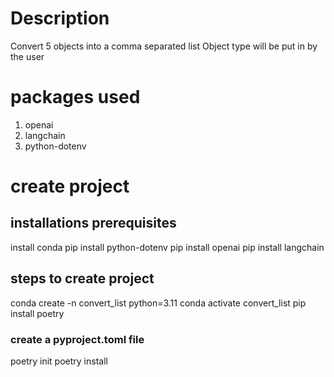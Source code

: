 # Description
Convert 5 objects into a comma separated list
Object type will be put in by the user

# packages used
1. openai
2. langchain
3. python-dotenv

# create project
## installations prerequisites
install conda
pip install python-dotenv
pip install openai
pip install langchain

## steps to create project
conda create -n convert_list python=3.11
conda activate convert_list
pip install poetry
### create a pyproject.toml file
poetry init 
poetry install     
